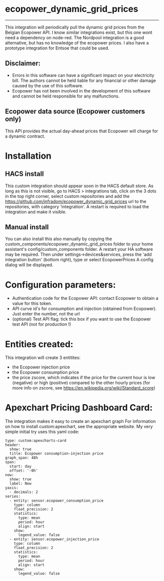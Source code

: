 # ecopower_dynamic_grid_prices

--------

This integration will periodically pull the dynamic grid prices from the Belgian Ecopower API.
I know similar integrations exist, but this one wont need a dependency on node-red. 
The Nordpool integration is a good alternative, but has no knowledge of the ecopower prices.
I also have a prototype integration for Entsoe that could be used.

## Disclaimer:
 - Errors in this software can have a significant impact on your electricity bill.
 The authors cannot be held liable for any financial or other damage caused by the use of this software. 
 - Ecopower has not been involved in the development of this software and cannot be held responsible for any malfunctions.

## Ecopower data source (Ecopower customers only)
This API provides the actual day-ahead prices that Ecopower will charge for a dynamic contract.

# Installation

## HACS install
This custom integration should appear soon in the HACS default store. 
As long as this is not visible,  go to HACS > integrations tab, click on the 3 dots in the top right corner, select custom repositories and add the https://github.com/infradom/ecopower_dynamic_grid_prices url to the repositories, with category 'integration'. A restart is required to load the integration and make it visible.

## Manual install
You can also install this also manually by copying the custom_components/ecopower_dynamic_grid_prices folder to your home assistant's config/custom_components folder. A restart your HA software may be required.
Then under settings->devices&services, press the 'add integration button' (bottom right), type or select EcopowerPrices 
A config dialog will be displayed.

# Configuration parameters:

- Authentication code for the Ecopower API: contact Ecopower to obtain a value for this token. 
- API curve id's for consumption and injection (obtained from Ecopower). Just enter the number, not the url
- (optional) Test API flag: tick this box if you want to use the Ecopower test API (not for production !)

# Entities created:
This integration will create 3 entitites:
- the Ecopower injection price
- the Ecopower consumption price
- the price zscore, which indicates if the price for the current hour is low (negative) or high (positive) compared to the other hourly prices (for more info on zscore, see https://en.wikipedia.org/wiki/Standard_score)

# Apexchart Pricing Dashboard Card:
The integration makes it easy to create an apexchart graph 
For information on how to install custom:apexchart, see the appropriate website.
My very simple initial try uses this yaml code:

```
type: custom:apexcharts-card
header:
  show: true
  title: Ecopower consumption-injection price
graph_span: 48h
span:
  start: day
  offset: '-0h'
now:
  show: true
  label: Now
yaxis:
  - decimals: 2
series:
  - entity: sensor.ecopower_consumption_price
    type: column
    float_precision: 2
    statistics:
      type: mean
      period: hour
      align: start
    show:
      legend_value: false
  - entity: sensor.ecopower_injection_price
    type: column
    float_precision: 2
    statistics:
      type: mean
      period: hour
      align: start
    show:
      legend_value: false

```



